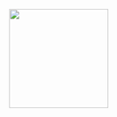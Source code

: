 <div>
    <a href="https://github.com/BNog">
    <img height="180cm" src="https://github-readme-stats.vercel.app/api?username=brunonogueira&show_icons=true&theme=radical"/>
</div>
<div>
    <a href="https://www.linkedin.com/in/bruno-nogueira-071900181/" <img src="https://img.shields.io/badge/LinkedIn-0077B5?style=for-the-badge&logo=linkedin&logoColor=white">
<div/>
